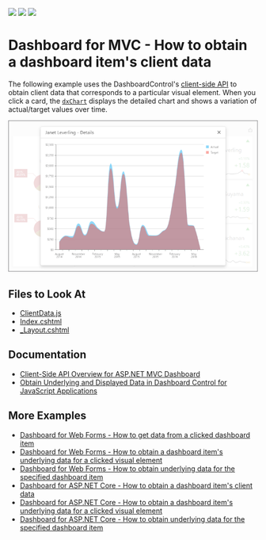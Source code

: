 <!-- default badges list -->
![](https://img.shields.io/endpoint?url=https://codecentral.devexpress.com/api/v1/VersionRange/508230315/21.2.8%2B)
[![](https://img.shields.io/badge/Open_in_DevExpress_Support_Center-FF7200?style=flat-square&logo=DevExpress&logoColor=white)](https://supportcenter.devexpress.com/ticket/details/T1098878)
[![](https://img.shields.io/badge/📖_How_to_use_DevExpress_Examples-e9f6fc?style=flat-square)](https://docs.devexpress.com/GeneralInformation/403183)
<!-- default badges end -->
# Dashboard for MVC - How to obtain a dashboard item's client data

The following example uses the DashboardControl's [client-side API](https://docs.devexpress.com/Dashboard/16796) to obtain client data that corresponds to a particular visual element. When you click a card, the [`dxChart`](https://js.devexpress.com/DevExtreme/ApiReference/UI_Components/dxChart/) displays the detailed chart and shows a variation of actual/target values over time.

![](underlying-data-chart.png)

## Files to Look At

- [ClientData.js](./CS/MvcDashboardApp_ClientData/Scripts/ClientData.js)
- [Index.cshtml](./CS/MvcDashboardApp_ClientData/Views/Home/Index.cshtml)
- [_Layout.cshtml](./CS/MvcDashboardApp_ClientData/Views/Shared/_Layout.cshtml)

## Documentation

- [Client-Side API Overview for ASP.NET MVC Dashboard ](https://docs.devexpress.com/Dashboard/16796/web-dashboard/aspnet-mvc-dashboard-extension/client-side-api-overview)
- [Obtain Underlying and Displayed Data in Dashboard Control for JavaScript Applications](https://docs.devexpress.com/Dashboard/403003/web-dashboard/dashboard-control-for-javascript-applications-jquery-knockout-etc/obtain-underlying-and-displayed-data)

## More Examples

- [Dashboard for Web Forms - How to get data from a clicked dashboard item](https://github.com/DevExpress-Examples/Web-Dashboard---How-to-get-data-from-a-clicked-dashboard-item)
- [Dashboard for Web Forms - How to obtain a dashboard item's underlying data for a clicked visual element](https://github.com/DevExpress-Examples/aspxdashboard-how-to-obtain-a-dashboard-items-underlying-data-for-a-clicked-visual-element-t492257)
- [Dashboard for Web Forms - How to obtain underlying data for the specified dashboard item](https://github.com/DevExpress-Examples/aspxdashboard-how-to-obtain-underlying-data-for-the-specified-dashboard-item-t518504)
- [Dashboard for ASP.NET Core - How to obtain a dashboard item's client data](https://github.com/DevExpress-Examples/asp-net-core-dashboard-get-client-data)
- [Dashboard for ASP.NET Core  - How to obtain a dashboard item's underlying data for a clicked visual element](https://github.com/DevExpress-Examples/asp-net-core-dashboard-get-underlying-data-for-clicked-item)
- [Dashboard for ASP.NET Core  - How to obtain underlying data for the specified dashboard item](https://github.com/DevExpress-Examples/asp-net-core-dashboard-display-item-underlying-data)
